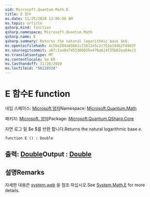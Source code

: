 ```yaml
---
uid: Microsoft.Quantum.Math.E
title: E 함수
ms.date: 11/25/2020 12:00:00 AM
ms.topic: article
qsharp.kind: function
qsharp.namespace: Microsoft.Quantum.Math
qsharp.name: E
qsharp.summary: Returns the natural logarithmic base $e$.
ms.openlocfilehash: 4c5be204a03661c23811e5c2c751e184b2f49d3f
ms.sourcegitcommit: a87c1aa8e7453360025e47ba614f25b02ea84ec3
ms.translationtype: MT
ms.contentlocale: ko-KR
ms.lasthandoff: 11/26/2020
ms.locfileid: "96228528"
---
```

# <a name="e-function"></a><span data-ttu-id="83218-102">E 함수</span><span class="sxs-lookup"><span data-stu-id="83218-102">E function</span></span>

<span data-ttu-id="83218-103">네임 스페이스: [Microsoft 양자](xref:Microsoft.Quantum.Math)</span><span class="sxs-lookup"><span data-stu-id="83218-103">Namespace: [Microsoft.Quantum.Math](xref:Microsoft.Quantum.Math)</span></span>

<span data-ttu-id="83218-104">패키지: [Microsoft. 양자](https://nuget.org/packages/Microsoft.Quantum.QSharp.Core)</span><span class="sxs-lookup"><span data-stu-id="83218-104">Package: [Microsoft.Quantum.QSharp.Core](https://nuget.org/packages/Microsoft.Quantum.QSharp.Core)</span></span>


<span data-ttu-id="83218-105">자연 로그 밑 $e $를 반환 합니다.</span><span class="sxs-lookup"><span data-stu-id="83218-105">Returns the natural logarithmic base $e$.</span></span>

```qsharp
function E () : Double
```


## <a name="output--double"></a><span data-ttu-id="83218-106">출력: [Double](xref:microsoft.quantum.lang-ref.double)</span><span class="sxs-lookup"><span data-stu-id="83218-106">Output : [Double](xref:microsoft.quantum.lang-ref.double)</span></span>



## <a name="remarks"></a><span data-ttu-id="83218-107">설명</span><span class="sxs-lookup"><span data-stu-id="83218-107">Remarks</span></span>

<span data-ttu-id="83218-108">자세한 내용은 [system.web](https://docs.microsoft.com/dotnet/api/system.math.e) 을 참조 하십시오.</span><span class="sxs-lookup"><span data-stu-id="83218-108">See [System.Math.E](https://docs.microsoft.com/dotnet/api/system.math.e) for more details.</span></span>